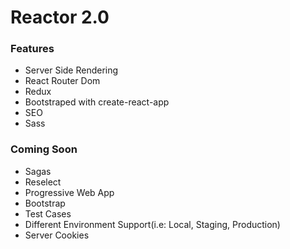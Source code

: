 # Reactor 2.0

### Features
 - Server Side Rendering
 - React Router Dom
 - Redux
 - Bootstraped with create-react-app
 - SEO
 - Sass

### Coming Soon
- Sagas
- Reselect
- Progressive Web App
- Bootstrap
- Test Cases
- Different Environment Support(i.e: Local, Staging, Production)
- Server Cookies
